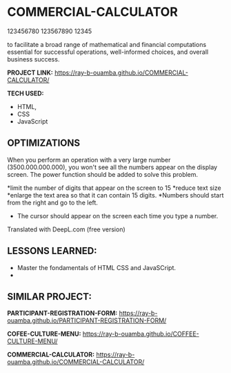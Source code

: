 # COMMERCIAL-CALCULATOR

123456780 123567890 12345

to facilitate a broad range of mathematical and financial computations essential for successful operations, well-informed choices, and overall business success. 

**PROJECT LINK:**  https://ray-b-ouamba.github.io/COMMERCIAL-CALCULATOR/

**TECH USED:** 
* HTML,
* CSS
* JavaScript

## OPTIMIZATIONS
When you perform an operation with a very large number (3500.000.000.000), you won't see all the numbers appear on the display screen. The power function should be added to solve this problem. 

*limit the number of digits that appear on the screen to 15
*reduce text size
*enlarge the text area so that it can contain 15 digits.
*Numbers should start from the right and go to the left.
* The cursor should appear on the screen each time you type a number.

Translated with DeepL.com (free version)

## LESSONS LEARNED:
* Master the fondamentals of HTML CSS and JavaSCript.
* 

## SIMILAR PROJECT:

**PARTICIPANT-REGISTRATION-FORM:** https://ray-b-ouamba.github.io/PARTICIPANT-REGISTRATION-FORM/

**COFEE-CULTURE-MENU:** https://ray-b-ouamba.github.io/COFFEE-CULTURE-MENU/

**COMMERCIAL-CALCULATOR:** https://ray-b-ouamba.github.io/COMMERCIAL-CALCULATOR/











